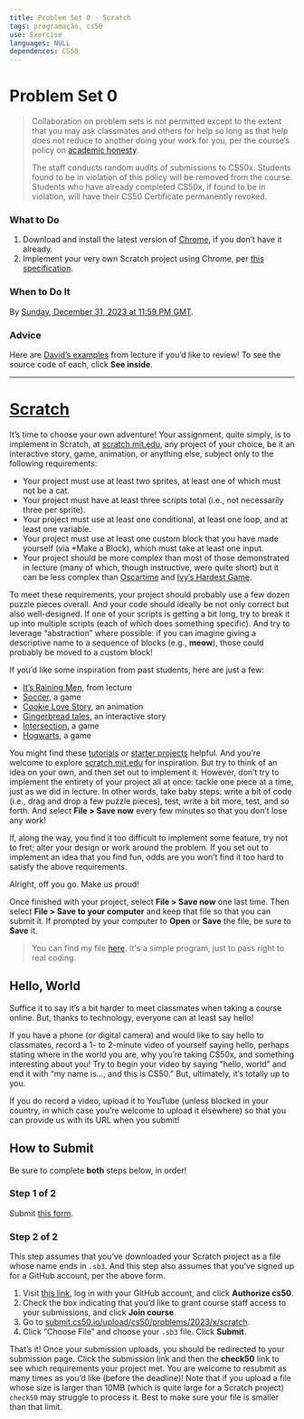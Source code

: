 ```yaml
---
title: Problem Set 0 - Scratch
tags: programação, cs50
use: Exercise
languages: NULL
dependences: CS50
---
```


# Problem Set 0
> Collaboration on problem sets is not permitted except to the extent that you may ask classmates and others for help so long as that help does not reduce to another doing your work for you, per the course’s policy on [academic honesty](https://cs50.harvard.edu/x/2023/psets/0//../../syllabus/#academic-honesty).
> 
> The staff conducts random audits of submissions to CS50x. Students found to be in violation of this policy will be removed from the course. Students who have already completed CS50x, if found to be in violation, will have their CS50 Certificate permanently revoked.

### What to Do
1.  Download and install the latest version of [Chrome](https://www.google.com/chrome/), if you don’t have it already.
2.  Implement your very own Scratch project using Chrome, per [this specification](https://cs50.harvard.edu/x/2023/psets/0//scratch/).

### When to Do It
By [Sunday, December 31, 2023 at 11:59 PM GMT](https://time.cs50.io/20231231T235900Z).

### Advice

Here are [David’s examples](https://scratch.mit.edu/studios/30233348/) from lecture if you’d like to review! To see the source code of each, click **See inside**.

---

# [Scratch](#scratch)

It’s time to choose your own adventure! Your assignment, quite simply, is to implement in Scratch, at [scratch.mit.edu](https://scratch.mit.edu), any project of your choice, be it an interactive story, game, animation, or anything else, subject only to the following requirements:

-   Your project must use at least two sprites, at least one of which must not be a cat.
-   Your project must have at least three scripts total (i.e., not necessarily three per sprite).
-   Your project must use at least one conditional, at least one loop, and at least one variable.
-   Your project must use at least one custom block that you have made yourself (via *Make a Block), which must take at least one input.
-   Your project should be more complex than most of those demonstrated in lecture (many of which, though instructive, were quite short) but it can be less complex than [Oscartime](https://scratch.mit.edu/projects/277537196) and [Ivy’s Hardest Game](https://scratch.mit.edu/projects/326129433).

To meet these requirements, your project should probably use a few dozen puzzle pieces overall. And your code should ideally be not only correct but also well-designed. If one of your scripts is getting a bit long, try to break it up into multiple scripts (each of which does something specific). And try to leverage “abstraction” where possible: if you can imagine giving a descriptive name to a sequence of blocks (e.g., **meow**), those could probably be moved to a custom block!

If you’d like some inspiration from past students, here are just a few:

-   [It’s Raining Men](https://scratch.mit.edu/projects/37412/), from lecture
-   [Soccer](https://scratch.mit.edu/projects/37413/), a game
-   [Cookie Love Story](https://scratch.mit.edu/projects/26329196/), an animation
-   [Gingerbread tales](https://scratch.mit.edu/projects/277536784/), an interactive story
-   [Intersection](https://scratch.mit.edu/projects/75390754/), a game
-   [Hogwarts](https://scratch.mit.edu/projects/422258685), a game

You might find these [tutorials](https://scratch.mit.edu/projects/editor/?tutorial=all) or [starter projects](https://scratch.mit.edu/starter-projects) helpful. And you’re welcome to explore [scratch.mit.edu](https://scratch.mit.edu/explore/projects/all) for inspiration. But try to think of an idea on your own, and then set out to implement it. However, don’t try to implement the entirety of your project all at once: tackle one piece at a time, just as we did in lecture. In other words, take baby steps: write a bit of code (i.e., drag and drop a few puzzle pieces), test, write a bit more, test, and so forth. And select **File > Save now** every few minutes so that you don’t lose any work!

If, along the way, you find it too difficult to implement some feature, try not to fret; alter your design or work around the problem. If you set out to implement an idea that you find fun, odds are you won’t find it too hard to satisfy the above requirements.

Alright, off you go. Make us proud!

Once finished with your project, select **File > Save now** one last time. Then select **File > Save to your computer** and keep that file so that you can submit it. If prompted by your computer to **Open** or **Save** the file, be sure to **Save** it.

> You can find my file [here](https://scratch.mit.edu/projects/847174028/). It's a simple program, just to pass right to real coding.

## Hello, World

Suffice it to say it’s a bit harder to meet classmates when taking a course online. But, thanks to technology, everyone can at least say hello!

If you have a phone (or digital camera) and would like to say hello to classmates, record a 1- to 2-minute video of yourself saying hello, perhaps stating where in the world you are, why you’re taking CS50x, and something interesting about you! Try to begin your video by saying “hello, world” and end it with “my name is…, and this is CS50.” But, ultimately, it’s totally up to you.

If you do record a video, upload it to YouTube (unless blocked in your country, in which case you’re welcome to upload it elsewhere) so that you can provide us with its URL when you submit!

## How to Submit

Be sure to complete **both** steps below, in order!

### Step 1 of 2

Submit [this form](https://forms.cs50.io/73e44070-1fac-46bb-b041-5a5fce32ad29).

### Step 2 of 2

This step assumes that you’ve downloaded your Scratch project as a file whose name ends in `.sb3`. And this step also assumes that you’ve signed up for a GitHub account, per the above form.

1.  Visit [this link](https://submit.cs50.io/invites/9770b67479384c4d8c37790779e466d9), log in with your GitHub account, and click **Authorize cs50**.
2.  Check the box indicating that you’d like to grant course staff access to your submissions, and click **Join course**.
3.  Go to [submit.cs50.io/upload/cs50/problems/2023/x/scratch](https://submit.cs50.io/upload/cs50/problems/2023/x/scratch).
4.  Click “Choose File” and choose your `.sb3` file. Click **Submit**.

That’s it! Once your submission uploads, you should be redirected to your submission page. Click the submission link and then the **check50** link to see which requirements your project met. You are welcome to resubmit as many times as you’d like (before the deadline)! Note that if you upload a file whose size is larger than 10MB (which is quite large for a Scratch project) `check50` may struggle to process it. Best to make sure your file is smaller than that limit.
